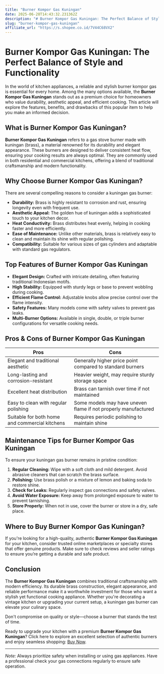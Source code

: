 ```yaml
---
title: "Burner Kompor Gas Kuningan"
date: 2025-06-28T14:43:32.231362Z
description: "# Burner Kompor Gas Kuningan: The Perfect Balance of Style and Functionality..."
slug: "burner-kompor-gas-kuningan"
affiliate_url: "https://s.shopee.co.id/7V44C68VX2"
---
```

# Burner Kompor Gas Kuningan: The Perfect Balance of Style and Functionality

In the world of kitchen appliances, a reliable and stylish burner kompor gas is essential for every home. Among the many options available, the **Burner Kompor Gas Kuningan** stands out as a premium choice for homeowners who value durability, aesthetic appeal, and efficient cooking. This article will explore the features, benefits, and drawbacks of this popular item to help you make an informed decision.

## What is Burner Kompor Gas Kuningan?

**Burner Kompor Gas Kuningan** refers to a gas stove burner made with kuningan (brass), a material renowned for its durability and elegant appearance. These burners are designed to deliver consistent heat flow, ensuring your cooking results are always optimal. They are commonly used in both residential and commercial kitchens, offering a blend of traditional craftsmanship and modern functionality.

## Why Choose Burner Kompor Gas Kuningan?

There are several compelling reasons to consider a kuningan gas burner:

- **Durability:** Brass is highly resistant to corrosion and rust, ensuring longevity even with frequent use.
- **Aesthetic Appeal:** The golden hue of kuningan adds a sophisticated touch to your kitchen decor.
- **Heat Conductivity:** Brass distributes heat evenly, helping in cooking faster and more efficiently.
- **Ease of Maintenance:** Unlike other materials, brass is relatively easy to clean and maintain its shine with regular polishing.
- **Compatibility:** Suitable for various sizes of gas cylinders and adaptable with standard gas regulators.

## Top Features of Burner Kompor Gas Kuningan

- **Elegant Design:** Crafted with intricate detailing, often featuring traditional Indonesian motifs.
- **High Stability:** Equipped with sturdy legs or base to prevent wobbling during cooking.
- **Efficient Flame Control:** Adjustable knobs allow precise control over the flame intensity.
- **Safety Features:** Many models come with safety valves to prevent gas leaks.
- **Multi-Burner Options:** Available in single, double, or triple burner configurations for versatile cooking needs.

## Pros & Cons of Burner Kompor Gas Kuningan

| **Pros** | **Cons** |
| --- | --- |
| Elegant and traditional aesthetic | Generally higher price point compared to standard burners |
| Long-lasting and corrosion-resistant | Heavier weight, may require sturdy storage space |
| Excellent heat distribution | Brass can tarnish over time if not maintained |
| Easy to clean with regular polishing | Some models may have uneven flame if not properly manufactured |
| Suitable for both home and commercial kitchens | Requires periodic polishing to maintain shine |

## Maintenance Tips for Burner Kompor Gas Kuningan

To ensure your kuningan gas burner remains in pristine condition:

1. **Regular Cleaning:** Wipe with a soft cloth and mild detergent. Avoid abrasive cleaners that can scratch the brass surface.
2. **Polishing:** Use brass polish or a mixture of lemon and baking soda to restore shine.
3. **Check for Leaks:** Regularly inspect gas connections and safety valves.
4. **Avoid Water Exposure:** Keep away from prolonged exposure to water to prevent tarnishing.
5. **Store Properly:** When not in use, cover the burner or store in a dry, safe place.

## Where to Buy Burner Kompor Gas Kuningan?

If you're looking for a high-quality, authentic **Burner Kompor Gas Kuningan** for your kitchen, consider trusted online marketplaces or specialty stores that offer genuine products. Make sure to check reviews and seller ratings to ensure you’re getting a durable and safe product.

## Conclusion

The **Burner Kompor Gas Kuningan** combines traditional craftsmanship with modern efficiency. Its durable brass construction, elegant appearance, and reliable performance make it a worthwhile investment for those who want a stylish yet functional cooking appliance. Whether you're decorating a vintage kitchen or upgrading your current setup, a kuningan gas burner can elevate your culinary space.

Don't compromise on quality or style—choose a burner that stands the test of time.

Ready to upgrade your kitchen with a premium **Burner Kompor Gas Kuningan**? Click here to explore an excellent selection of authentic burners and enjoy seamless shopping: [Buy Now](https://s.shopee.co.id/7V44C68VX2).

---

*Note:* Always prioritize safety when installing or using gas appliances. Have a professional check your gas connections regularly to ensure safe operation.